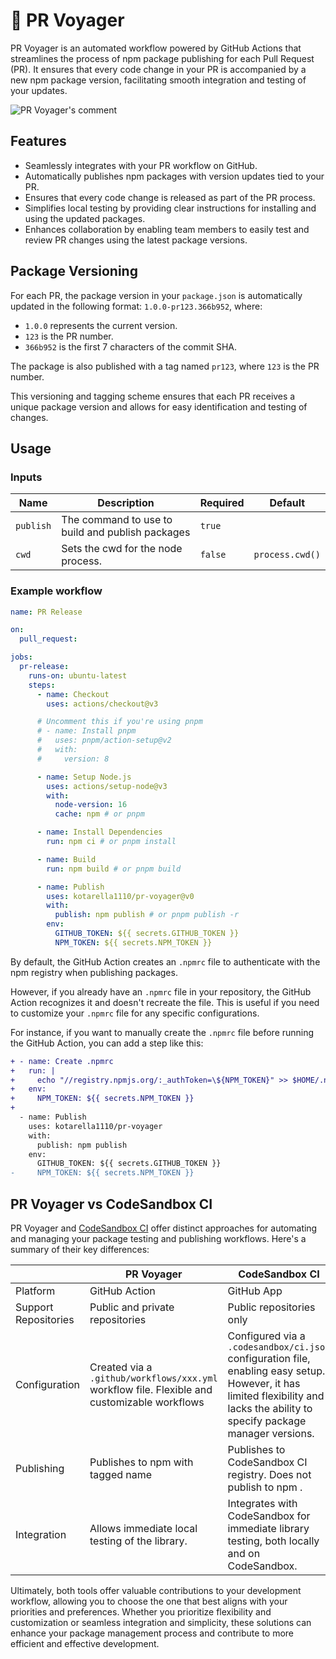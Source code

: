 # :rocket: PR Voyager

PR Voyager is an automated workflow powered by GitHub Actions that streamlines the process of npm package publishing for each Pull Request (PR). It ensures that every code change in your PR is accompanied by a new npm package version, facilitating smooth integration and testing of your updates.

![PR Voyager's comment](https://github.com/kotarella1110/pr-voyager/assets/12913947/4508d3e4-4cba-48aa-ade0-e58a68a6f495)

## Features

- Seamlessly integrates with your PR workflow on GitHub.
- Automatically publishes npm packages with version updates tied to your PR.
- Ensures that every code change is released as part of the PR process.
- Simplifies local testing by providing clear instructions for installing and using the updated packages.
- Enhances collaboration by enabling team members to easily test and review PR changes using the latest package versions.

## Package Versioning

For each PR, the package version in your `package.json` is automatically updated in the following format: `1.0.0-pr123.366b952`, where:

- `1.0.0` represents the current version.
- `123` is the PR number.
- `366b952` is the first 7 characters of the commit SHA.

The package is also published with a tag named `pr123`, where `123` is the PR number.

This versioning and tagging scheme ensures that each PR receives a unique package version and allows for easy identification and testing of changes.

## Usage

### Inputs

| Name      | Description                                      | Required | Default         |
| --------- | ------------------------------------------------ | -------- | --------------- |
| `publish` | The command to use to build and publish packages | `true`   |                 |
| `cwd`     | Sets the cwd for the node process.               | `false`  | `process.cwd()` |

### Example workflow

```yaml
name: PR Release

on:
  pull_request:

jobs:
  pr-release:
    runs-on: ubuntu-latest
    steps:
      - name: Checkout
        uses: actions/checkout@v3

      # Uncomment this if you're using pnpm
      # - name: Install pnpm
      #   uses: pnpm/action-setup@v2
      #   with:
      #     version: 8

      - name: Setup Node.js
        uses: actions/setup-node@v3
        with:
          node-version: 16
          cache: npm # or pnpm

      - name: Install Dependencies
        run: npm ci # or pnpm install

      - name: Build
        run: npm build # or pnpm build

      - name: Publish
        uses: kotarella1110/pr-voyager@v0
        with:
          publish: npm publish # or pnpm publish -r
        env:
          GITHUB_TOKEN: ${{ secrets.GITHUB_TOKEN }}
          NPM_TOKEN: ${{ secrets.NPM_TOKEN }}
```

By default, the GitHub Action creates an `.npmrc` file to authenticate with the npm registry when publishing packages.

However, if you already have an `.npmrc` file in your repository, the GitHub Action recognizes it and doesn't recreate the file. This is useful if you need to customize your `.npmrc` file for any specific configurations.

For instance, if you want to manually create the `.npmrc` file before running the GitHub Action, you can add a step like this:

```diff
+ - name: Create .npmrc
+   run: |
+     echo "//registry.npmjs.org/:_authToken=\${NPM_TOKEN}" >> $HOME/.npmrc
+   env:
+     NPM_TOKEN: ${{ secrets.NPM_TOKEN }}
+
  - name: Publish
    uses: kotarella1110/pr-voyager
    with:
      publish: npm publish
    env:
      GITHUB_TOKEN: ${{ secrets.GITHUB_TOKEN }}
-     NPM_TOKEN: ${{ secrets.NPM_TOKEN }}
```

## PR Voyager vs CodeSandbox CI

PR Voyager and [CodeSandbox CI](https://codesandbox.io/docs/learn/sandboxes/ci) offer distinct approaches for automating and managing your package testing and publishing workflows. Here's a summary of their key differences:

|                      | PR Voyager                                                                                   | CodeSandbox CI                                                                                                                                                                  |
| -------------------- | -------------------------------------------------------------------------------------------- | ------------------------------------------------------------------------------------------------------------------------------------------------------------------------------- |
| Platform             | GitHub Action                                                                                | GitHub App                                                                                                                                                                      |
| Support Repositories | Public and private repositories                                                              | Public repositories only                                                                                                                                                        |
| Configuration        | Created via a `.github/workflows/xxx.yml` workflow file. Flexible and customizable workflows | Configured via a `.codesandbox/ci.json` configuration file, enabling easy setup. However, it has limited flexibility and lacks the ability to specify package manager versions. |
| Publishing           | Publishes to npm with tagged name                                                            | Publishes to CodeSandbox CI registry. Does not publish to npm .                                                                                                                 |
| Integration          | Allows immediate local testing of the library.                                               | Integrates with CodeSandbox for immediate library testing, both locally and on CodeSandbox.                                                                                     |

Ultimately, both tools offer valuable contributions to your development workflow, allowing you to choose the one that best aligns with your priorities and preferences. Whether you prioritize flexibility and customization or seamless integration and simplicity, these solutions can enhance your package management process and contribute to more efficient and effective development.
